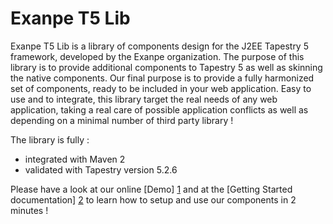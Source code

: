 Exanpe T5 Lib
=============

Exanpe T5 Lib is a library of components design for the J2EE Tapestry 5 framework, developed by the Exanpe organization.
The purpose of this library is to provide additional components to Tapestry 5 as well as skinning the native components.
Our final purpose is to provide a fully harmonized set of components, ready to be included in your web application.
Easy to use and to integrate, this library target the real needs of any web application, taking a real care of possible application conflicts as well as depending on a minimal number of third party library !

The library is fully :

  - integrated with Maven 2
  - validated with Tapestry version 5.2.6


Please have a look at our online [Demo] [1] and at the [Getting Started documentation] [2] to learn how to setup and use our components in 2 minutes !

  [1]: http://exanpe-t5-lib.appspot.com/
  [2]: http://exanpe.github.com/exanpe-t5-lib/getting_started.html


